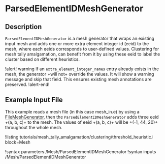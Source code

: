 # ParsedElementIDMeshGenerator


## Description

`ParsedElementIDMeshGenerator` is a mesh generator that wraps an existing input mesh and adds one or
more extra element integer id (eeid) to the mesh, where each eeids corresponds to user-defined values.
Clustering for mesh tally amalgamation, can benefit from it by using these eeid to label the cluster 
based on different heuristics.

!alert! warning
If an `extra_element_integer_names` entry already exists in the mesh, the generator +will not+ override the values.
It will show a warning message and skip that field.
This ensures existing mesh annotations are preserved.
!alert-end!

## Example Input File

This example reads a mesh file (in this case mesh_in.e) by using a [FileMeshGenerator](FileMeshGenerator.md),
then the `ParsedElementIDMeshGenerator` adds three eeid +(a, b, c)+ to the mesh. The values of eeid +(a, b, c)+ will be +(-1, 44, 20)+ throughout the whole mesh.

!listing tutorials/mesh_tally_amalgamation/clustering/threshold_heuristic.i
block=Mesh


!syntax parameters /Mesh/ParsedElementIDMeshGenerator
!syntax inputs /Mesh/ParsedElementIDMeshGenerator